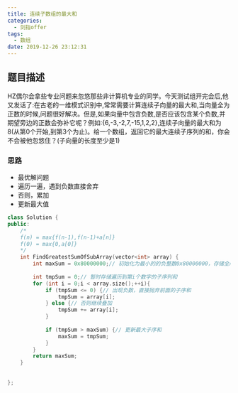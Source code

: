 ```yaml
---
title: 连续子数组的最大和
categories:
  - 剑指offer
tags:
  - 数组
date: 2019-12-26 23:12:31
---
```


## 题目描述
HZ偶尔会拿些专业问题来忽悠那些非计算机专业的同学。今天测试组开完会后,他又发话了:在古老的一维模式识别中,常常需要计算连续子向量的最大和,当向量全为正数的时候,问题很好解决。但是,如果向量中包含负数,是否应该包含某个负数,并期望旁边的正数会弥补它呢？例如:{6,-3,-2,7,-15,1,2,2},连续子向量的最大和为8(从第0个开始,到第3个为止)。给一个数组，返回它的最大连续子序列的和，你会不会被他忽悠住？(子向量的长度至少是1)
### 思路
- 最优解问题
- 遍历一遍，遇到负数直接舍弃
- 否则，累加
- 更新最大值

```cpp
class Solution {
public:
    /*
    f(n) = max{f(n-1),f(n-1)+a[n]}
    f(0) = max{0,a[0]}
    */
    int FindGreatestSumOfSubArray(vector<int> array) {
        int maxSum = 0x80000000;// 初始化为最小的的负整数0x80000000，存储全局最大子序和
       
        int tmpSum = 0;// 暂时存储遍历到第i个数字的子序列和
        for (int i = 0;i < array.size();++i){
            if (tmpSum <= 0) {// 出现负数，直接抛弃前面的子序和
                tmpSum = array[i];
            } else {// 否则继续叠加
                tmpSum += array[i];
            }
            
            if (tmpSum > maxSum) {// 更新最大子序和
                maxSum = tmpSum;
            }
        }
        return maxSum;
    }
    
    
};
```